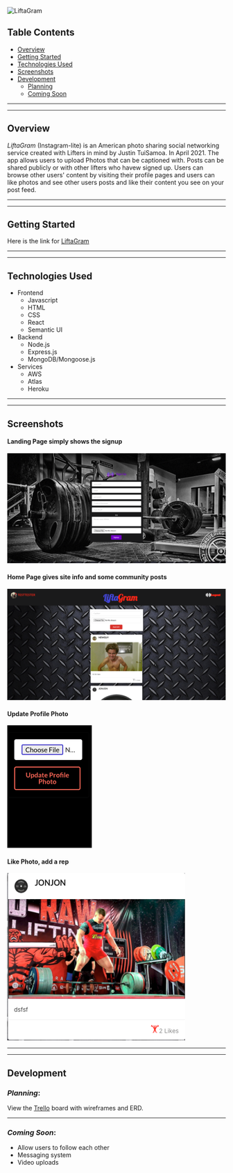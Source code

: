 ![LiftaGram](./public/LifaGram.png)


## Table Contents  
* [Overview](#overview)
* [Getting Started](#getting-started)
* [Technologies Used](#technologies-used)
* [Screenshots](#screenshots)
* [Development](#development)  
  * [Planning](#planning)
  * [Coming Soon](#coming-soon)
---
---



## Overview


*LiftaGram* (Instagram-lite) is an American photo sharing social networking service created with Lifters in mind by Justin TuiSamoa. In April 2021. The app allows users to upload Photos that can be captioned with. Posts can be shared publicly or with other lifters who havew signed up. Users can browse other users' content by visiting their profile pages and users can like photos and see other users posts and like their content you see on your post feed.


---
---

## Getting Started  
Here is the link for
[LiftaGram](https://liftagrams.herokuapp.com/)  

---
---

## Technologies Used  
* Frontend
  * Javascript
  * HTML
  * CSS
  * React
  * Semantic UI
* Backend
  * Node.js
  * Express.js
  * MongoDB/Mongoose.js
* Services
  * AWS
  * Atlas
  * Heroku

---
---
## Screenshots

#### Landing Page simply shows the signup
![Landing Page](./public/signupPage.png) 
#### Home Page gives site info and some community posts
![Home Page](./public/feedPage.png) 
#### Update Profile Photo
![Update Profile Picture](./public/updatePhoto.png) 
#### Like Photo, add a rep
![Like Post](./public/likePost.png) 
 

---
---
## Development  
### *Planning*:  
View the 
[Trello](https://trello.com/b/ki8REnYJ/liftagram) board with wireframes and ERD. 

---
### *Coming Soon*:
* Allow users to follow each other
* Messaging system
* Video uploads

